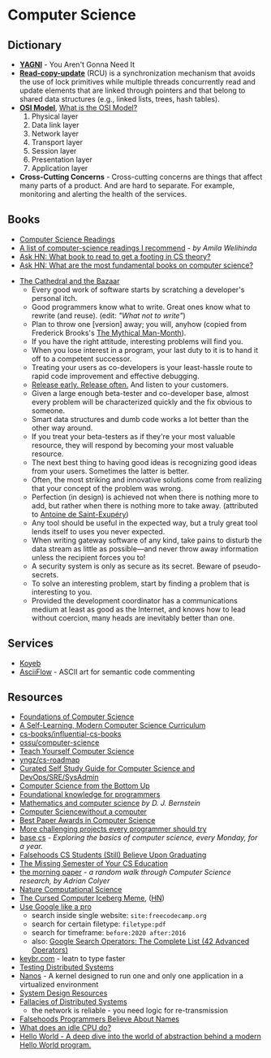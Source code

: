 # Computer Science

## Dictionary

- [**YAGNI**](https://wiki.c2.com/?YouArentGonnaNeedIt) - You Aren't Gonna Need It
- [**Read-copy-update**](https://en.wikipedia.org/wiki/Read-copy-update) (RCU) is a synchronization mechanism that avoids the use of lock primitives while multiple threads concurrently read and update elements that are linked through pointers and that belong to shared data structures (e.g., linked lists, trees, hash tables).
- [**OSI Model**](https://en.wikipedia.org/wiki/OSI_model), [What is the OSI Model?](https://www.cloudflare.com/en-gb/learning/ddos/glossary/open-systems-interconnection-model-osi/)
  1. Physical layer
  2. Data link layer
  3. Network layer
  4. Transport layer
  5. Session layer
  6. Presentation layer
  7. Application layer
- **Cross-Cutting Concerns** - Cross-cutting concerns are things that affect many parts of a product. And are hard to separate. For example, monitoring and alerting the health of the services.

## Books

* [Computer Science Readings](https://github.com/erikgrinaker/readings)
* [A list of computer-science readings I recommend](https://github.com/amilajack/reading) - _by Amila Welihinda_
* [Ask HN: What book to read to get a footing in CS theory?](https://news.ycombinator.com/item?id=20729252)
* [Ask HN: What are the most fundamental books on computer science?](https://news.ycombinator.com/item?id=21311302)
- [The Cathedral and the Bazaar](https://en.wikipedia.org/wiki/The_Cathedral_and_the_Bazaar)
  - Every good work of software starts by scratching a developer's personal itch.
  - Good programmers know what to write. Great ones know what to rewrite (and reuse). (edit: _"What not to write"_)
  - Plan to throw one [version] away; you will, anyhow (copied from Frederick Brooks's [The Mythical Man-Month](https://en.wikipedia.org/wiki/The_Mythical_Man-Month)).
  - If you have the right attitude, interesting problems will find you.
  - When you lose interest in a program, your last duty to it is to hand it off to a competent successor.
  - Treating your users as co-developers is your least-hassle route to rapid code improvement and effective debugging.
  - [Release early. Release often.](https://en.wikipedia.org/wiki/Release_early,_release_often) And listen to your customers.
  - Given a large enough beta-tester and co-developer base, almost every problem will be characterized quickly and the fix obvious to someone.
  - Smart data structures and dumb code works a lot better than the other way around.
  - If you treat your beta-testers as if they're your most valuable resource, they will respond by becoming your most valuable resource.
  - The next best thing to having good ideas is recognizing good ideas from your users. Sometimes the latter is better.
  - Often, the most striking and innovative solutions come from realizing that your concept of the problem was wrong.
  - Perfection (in design) is achieved not when there is nothing more to add, but rather when there is nothing more to take away. (attributed to [Antoine de Saint-Exupéry](https://en.wikipedia.org/wiki/Antoine_de_Saint-Exup%C3%A9ry))
  - Any tool should be useful in the expected way, but a truly great tool lends itself to uses you never expected.
  - When writing gateway software of any kind, take pains to disturb the data stream as little as possible—and never throw away information unless the recipient forces you to!
  - A security system is only as secure as its secret. Beware of pseudo-secrets.
  - To solve an interesting problem, start by finding a problem that is interesting to you.
  - Provided the development coordinator has a communications medium at least as good as the Internet, and knows how to lead without coercion, many heads are inevitably better than one.

## Services

- [Koyeb](https://www.koyeb.com)
- [AsciiFlow](https://asciiflow.com/#/) - ASCII art for semantic code commenting

## Resources

- [Foundations of Computer Science](http://infolab.stanford.edu/~ullman/focs.html)
- [A Self-Learning, Modern Computer Science Curriculum](https://functionalcs.github.io/curriculum/#org71f231a)
- [cs-books/influential-cs-books](https://github.com/cs-books/influential-cs-books#readme)
- [ossu/computer-science](https://github.com/ossu/computer-science#readme)
- [Teach Yourself Computer Science](https://teachyourselfcs.com/)
- [yngz/cs-roadmap](https://github.com/yngz/cs-roadmap#readme)
- [Curated Self Study Guide for Computer Science and DevOps/SRE/SysAdmin](https://sharjeelsayed.github.io/selfupgradeitprof.txt)
- [Computer Science from the Bottom Up](https://www.bottomupcs.com/)
- [Foundational knowledge for programmers](https://github.com/err0r500/foundational-knowledge-for-programmers)
- [Mathematics and computer science](notion://www.notion.so/matousdz/cr.yp.to/djb.html) _by D. J. Bernstein_
- [Computer Sciencewithout a computer](https://csunplugged.org/en/)
- [Best Paper Awards in Computer Science](https://jeffhuang.com/best_paper_awards/)
- [More challenging projects every programmer should try](https://web.eecs.utk.edu/~azh/blog/morechallengingprojects.html)
- [base cs](https://medium.com/basecs) - *Exploring the basics of computer science, every Monday, for a year.*
- [Falsehoods CS Students (Still) Believe Upon Graduating](https://www.netmeister.org/blog/cs-falsehoods.html)
- [The Missing Semester of Your CS Education](https://missing.csail.mit.edu/)
- [the morning paper](https://blog.acolyer.org/) - *a random walk through Computer Science research, by Adrian Colyer*
- [Nature Computational Science](https://www.nature.com/natcomputsci)
- [The Cursed Computer Iceberg Meme](https://suricrasia.online/iceberg/), ([HN](https://news.ycombinator.com/item?id=26766722))
- [Use Google like a pro](https://markodenic.com/use-google-like-a-pro/)
  - search inside single website: `site:freecodecamp.org`
  - search for certain filetype: `filetype:pdf`
  - search for timeframe: `before:2020 after:2016`
  - also: [Google Search Operators: The Complete List (42 Advanced Operators)](https://ahrefs.com/blog/google-advanced-search-operators/)
- [keybr.com](https://www.keybr.com/) - leatn to type faster
- [Testing Distributed Systems](https://asatarin.github.io/testing-distributed-systems/)
- [Nanos](https://github.com/nanovms/nanos/) - A kernel designed to run one and only one application in a virtualized environment
- [System Design Resources](https://github.com/InterviewReady/system-design-resources)
- [Fallacies of Distributed Systems](https://architecturenotes.co/fallacies-of-distributed-systems/)
  - the network is reliable - you need logic for re-transmission
- [Falsehoods Programmers Believe About Names](https://www.kalzumeus.com/2010/06/17/falsehoods-programmers-believe-about-names/)
- [What does an idle CPU do?](https://manybutfinite.com/post/what-does-an-idle-cpu-do/)
- [Hello World - A deep dive into the world of abstraction behind a modern Hello World program.](https://thecoder08.github.io/hello-world.html)
